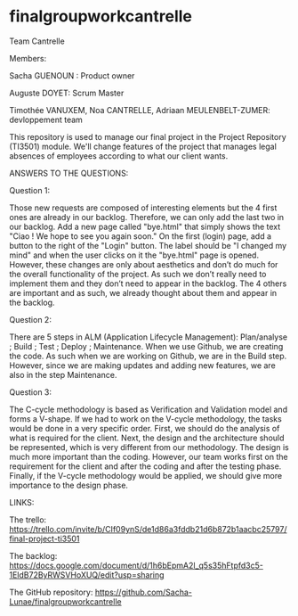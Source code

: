 # finalgroupworkcantrelle

Team Cantrelle

Members:

Sacha GUENOUN : Product owner

Auguste DOYET: Scrum Master 

Timothée VANUXEM, Noa CANTRELLE, Adriaan MEULENBELT-ZUMER: devloppement team

This repository is used to manage our final project in the Project Repository (TI3501) module. We'll change features of the project that manages legal absences of employees according to what our client wants.


ANSWERS TO THE QUESTIONS:

Question 1:

Those new requests are composed of interesting elements but the 4 first ones are already in our backlog. Therefore, we can only add the last two in our backlog.
Add a new page called "bye.html" that simply shows the text "Ciao ! We hope to see you again soon."
On the first (login) page, add a button to the right of the "Login" button. The label should be "I changed my mind" and when the user clicks on it the "bye.html" page is opened.
However, these changes are only about aesthetics and don’t do much for the overall functionality of the project. As such we don’t really need to implement them and they don’t need to appear in the backlog. The 4 others are important and as such, we already thought about them and appear in the backlog.

Question 2:

 There are 5 steps in ALM (Application Lifecycle Management): Plan/analyse ; Build ; Test ; Deploy ; Maintenance. When we use Github, we are creating the code. As such when we are working on Github, we are in the Build step. However, since we are making updates and adding new features, we are also in the step Maintenance.

Question 3:

The C-cycle methodology is based as Verification and Validation model and forms a V-shape. If we had to work on the V-cycle methodology, the tasks would be done in a very specific order. First, we should do the analysis of what is required for the client. Next, the design and the architecture should be represented, which is very different from our methodology. The design is much more important than the coding. However, our team works first on the requirement for the client and after the coding and after the testing phase. 
Finally, if the V-cycle methodology would be applied, we should give more importance to the design phase.

LINKS:

The trello: https://trello.com/invite/b/CIf09ynS/de1d86a3fddb21d6b872b1aacbc25797/final-project-ti3501

The backlog: https://docs.google.com/document/d/1h6bEpmA2l_q5s35hFtpfd3c5-1EldB72ByRWSVHoXUQ/edit?usp=sharing

The GitHub repository: https://github.com/Sacha-Lunae/finalgroupworkcantrelle 
